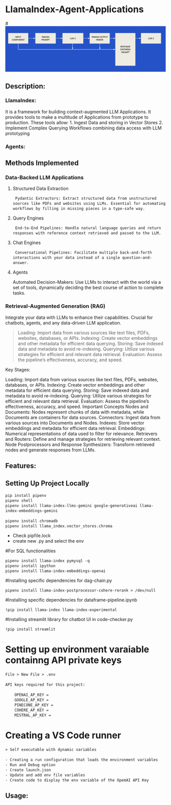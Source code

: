# LlamaIndex-Agent-Applications


#![ScreenShot](/pipeline.png)

## Description:

### LlamaIndex:

It is a framework for building context-augmented LLM Applications. It provides tools to make a multitude of Applications from prototype to production. These tools allow:
    1. Ingest Data and storing in Vector Stores
    2. Implement Complex Querying Workflows combining data access with LLM prototyping

### Agents:



## Methods Implemented

### Data-Backed LLM Applications

1. Structured Data Extraction

        Pydantic Extractors: Extract structured data from unstructured sources like PDFs and websites using LLMs. Essential for automating workflows by filling in missing pieces in a type-safe way.
   
2. Query Engines

        End-to-End Pipelines: Handle natural language queries and return responses with reference context retrieved and passed to the LLM.
   
3. Chat Engines

        Conversational Pipelines: Facilitate multiple back-and-forth interactions with your data instead of a single question-and-answer.

4. Agents

    Automated Decision-Makers: Use LLMs to interact with the world via a set of tools, dynamically deciding the best course of action to complete tasks.

### Retrieval-Augmented Generation (RAG)
   
Integrate your data with LLMs to enhance their capabilities. Crucial for chatbots, agents, and any data-driven LLM application.

> Loading: Import data from various sources like text files, PDFs, websites, databases, or APIs.
> Indexing: Create vector embeddings and other metadata for efficient data querying.
> Storing: Save indexed data and metadata to avoid re-indexing.
> Querying: Utilize various strategies for efficient and relevant data retrieval.
> Evaluation: Assess the pipeline’s effectiveness, accuracy, and speed.

Key Stages:

Loading: Import data from various sources like text files, PDFs, websites, databases, or APIs.
Indexing: Create vector embeddings and other metadata for efficient data querying.
Storing: Save indexed data and metadata to avoid re-indexing.
Querying: Utilize various strategies for efficient and relevant data retrieval.
Evaluation: Assess the pipeline’s effectiveness, accuracy, and speed.
Important Concepts
Nodes and Documents: Nodes represent chunks of data with metadata, while Documents are containers for data sources.
Connectors: Ingest data from various sources into Documents and Nodes.
Indexes: Store vector embeddings and metadata for efficient data retrieval.
Embeddings: Numerical representations of data used to filter for relevance.
Retrievers and Routers: Define and manage strategies for retrieving relevant context.
Node Postprocessors and Response Synthesizers: Transform retrieved nodes and generate responses from LLMs.


## Features:

## Setting Up Project Locally


    pip install pipenv
    pipenv shell
    pipenv install llama-index-llms-gemini google-generativeai llama-index-embeddings-gemini 

    pipenv install chromadb
    pipenv install llama_index.vector_stores.chroma
    
- Check pipfile.lock
- create new .py and select the env

#For SQL functionalities

    pipenv install llama-index pymysql -q
    pipenv install ipython
    pipenv install llama-index-embeddings-openai


#Installing specific dependencies for dag-chain.py

    pipenv install llama-index-postprocessor-cohere-rerank > /dev/null

#Installing specific dependencies for dataframe-pipeline.ipynb

    !pip install llama-index llama-index-experimental

#Installing streamlit library for chatbot UI in code-checker.py

    !pip install streamlit

# Setting up environment varaiable containng API private keys

    File > New File > .env

    API keys required for this project:
    
        OPENAI_AP_KEY =
        GOOGLE_AP_KEY =
        PINECONE_AP_KEY =
        COHERE_AP_KEY =
        MISTRAL_AP_KEY =

# Creating a VS Code runner

    > Self executable with dynamic variables

    - Creating a run configuration that loads the environment variables
    - Run and Debug option
    - Create launch.json
    - Update and add env file variables
    - Create code to display the env variable of the OpemAI API Key

## Usage:
